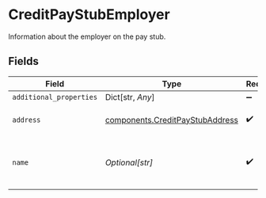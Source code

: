 # CreditPayStubEmployer

Information about the employer on the pay stub.


## Fields

| Field                                                                              | Type                                                                               | Required                                                                           | Description                                                                        |
| ---------------------------------------------------------------------------------- | ---------------------------------------------------------------------------------- | ---------------------------------------------------------------------------------- | ---------------------------------------------------------------------------------- |
| `additional_properties`                                                            | Dict[str, *Any*]                                                                   | :heavy_minus_sign:                                                                 | N/A                                                                                |
| `address`                                                                          | [components.CreditPayStubAddress](../../models/components/creditpaystubaddress.md) | :heavy_check_mark:                                                                 | Address on the pay stub.                                                           |
| `name`                                                                             | *Optional[str]*                                                                    | :heavy_check_mark:                                                                 | The name of the employer on the pay stub.                                          |